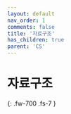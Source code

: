 ```yaml
---
layout: default
nav_order: 1
comments: false 
title: '자료구조'
has_children: true
parent: 'CS'
---
```


# 자료구조
{: .fw-700 .fs-7 }